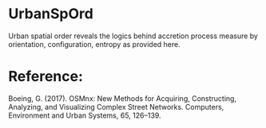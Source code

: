 # UrbanSpOrd
Urban spatial order reveals the logics behind accretion process measure by orientation, configuration, entropy as provided here. 


# Reference:
Boeing, G. (2017). OSMnx: New Methods for Acquiring, Constructing, Analyzing, and Visualizing Complex Street Networks. Computers, Environment and Urban Systems, 65, 126–139.
